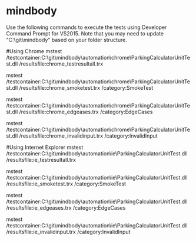# mindbody

Use the following commands to execute the tests using Developer Command Prompt for VS2015. Note that you may need to update "C:\git\mindbody" based on your folder structure.

#Using Chrome
mstest /testcontainer:C:\git\mindbody\automation\chrome\ParkingCalculatorUnitTest.dll /resultsfile:chrome_testresultall.trx 

mstest /testcontainer:C:\git\mindbody\automation\chrome\ParkingCalculatorUnitTest.dll /resultsfile:chrome_smoketest.trx  /category:SmokeTest

mstest /testcontainer:C:\git\mindbody\automation\chrome\ParkingCalculatorUnitTest.dll /resultsfile:chrome_edgeases.trx  /category:EdgeCases

mstest /testcontainer:C:\git\mindbody\automation\chrome\ParkingCalculatorUnitTest.dll /resultsfile:chrome_invalidinput.trx  /category:InvalidInput


#Using Internet Explorer
mstest /testcontainer:C:\git\mindbody\automation\ie\ParkingCalculatorUnitTest.dll /resultsfile:ie_testresultall.trx 

mstest /testcontainer:C:\git\mindbody\automation\ie\ParkingCalculatorUnitTest.dll /resultsfile:ie_smoketest.trx  /category:SmokeTest

mstest /testcontainer:C:\git\mindbody\automation\ie\ParkingCalculatorUnitTest.dll /resultsfile:ie_edgeases.trx  /category:EdgeCases

mstest /testcontainer:C:\git\mindbody\automation\ie\ParkingCalculatorUnitTest.dll /resultsfile:ie_invalidinput.trx  /category:InvalidInput

